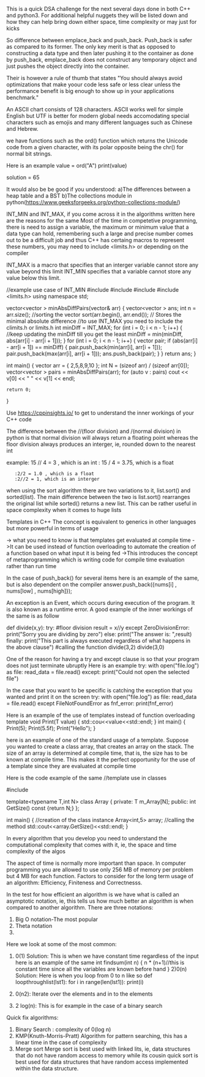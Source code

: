 This is a quick DSA challenge for the next several days done in both C++ and python3. For additional helpful nuggets
they will be listed down and how they can help bring down either space, time complexity or may just for kicks

So difference between emplace_back and push_back. Push_back is safer as compared to its former. The only key merit is that as opposed to
constructing a data type and then later pushing it to the container as done by push_back, emplace_back does not construct any temporary object and just pushes the object directly into the container.

Their is however a rule of thumb that states "You should always avoid optimizations that make yoour code less safe or less clear unless the performance benefit is big enough to show up in your applications benchmark."


An ASCII chart consists of 128 characters. ASCII works well for simple English  but UTF is better for modern global needs accomodating special characters such as emojis and many different languages such as Chinese and Hebrew.

we have functions such as the ord() function which returns the Unicode code from a given character, with its polar opposite being the chr() for normal bit strings.

Here is an example
value  = ord("A")
print(value)

solution = 65


It would also be be good if you understood:
a)The differences between a heap table and a BST
b)The collections module in python(https://www.geeksforgeeks.org/python-collections-module/)


INT_MIN and INT_MAX, if you come across it in the algorithms written here are the reasons for the same
Most of the time in competetive programming, there is need to assign a variable, the maximum or minimum value that a data type can hold, remembering such a large and precise number comes out to be a difficult job and thus C++ has certaing macros to represent these numbers, you may need to include <limits.h> or <climits> depending on the compiler

INT_MAX is a macro that specifies that an interger variable cannot store any value beyond this limit
INT_MIN specifies that a variable cannot store any value below this limit.

//example use case of INT_MIN
#include <iostream>
#include <algorithm>
#include <vector>
#include <limits.h>
using namespace std;

vector<vector<int> > minAbsDiffPairs(vector<int>& arr)
{
    vector<vector<int> > ans;
    int n = arr.size();
    //sorting the vector
    sort(arr.begin(), arr.end());
    // Stores the minimal absolute difference
    //to use INT_MAX you need to include the climits.h or limits.h
    int minDiff = INT_MAX;
    for (int i = 0; i < n - 1; i++)
    {
        //keep updating the minDiff till you get the least
        minDiff = min(minDiff, abs(arr[i] - arr[i + 1]));
    }
    for (int i = 0; i < n - 1; i++)
    {
        vector<int> pair;
        if (abs(arr[i] - arr[i + 1]) == minDiff)
        {
            pair.push_back(min(arr[i], arr[i + 1]));
            pair.push_back(max(arr[i], arr[i + 1]));
            ans.push_back(pair);
        }
    }
    return ans;
}

int main() {
    vector<int> arr = { 2,5,8,9,10 };
    int N = (sizeof arr) / (sizeof arr[0]);
    vector<vector<int> > pairs = minAbsDiffPairs(arr);
    for (auto v : pairs)
        cout << v[0] << " " << v[1] << endl;

    return 0;
}

Use https://cppinsights.io/ to get to understand the inner workings of your C++ code


The difference between the //(floor division) and /(normal division) in python is that normal division will always return a floating point whereas the floor division always produces an interger, ie, rounded down to the nearest int

example: 15 // 4 = 3 , which is an int
       : 15 / 4 = 3.75, which is a float

       :2/2 = 1.0 , which is a float
       :2//2 = 1, which is an interger


when using the sort algorithm there are two variations to it, list.sort() and sorted(list). The main difference between the two is list.sort() rearranges the original list while sorted() returns a new list. This can be rather useful in space complexity when it comes to huge lists


Templates in C++
The concept is equivalent to generics in other languages but more powerful in terms of usage

-> what you need to know is that templates get evaluated at compile time
->It can be used instead of function overloading to automate the creation of a function based on what input it is being fed
->This introduces the concept of metaprogramming which is writing code for compile time evaluation  rather than run time

In the case of push_back() for several items here is an example of the same, but is also dependent on the compiler
answer.push_back({nums[i] , nums[low] , nums[high]});


An exception is an Event, which occurs during execution of the program. It is also known as a runtime error.
A good example of the inner workings of the same is as follow

def divide(x,y):
       try:
              #floor division
              result = x//y
       except ZeroDivisionError:
              print("Sorry you are dividing by zero")
       else:
              print("The answer is: ",result)
       finally:
              print("This part is always executed regardless of what happens in the above clause")
#calling the function
divide(3,2)
divide(3,0)


One of the reason for having a try and except clause is so that your program does not just terminate ubruptly
Here is an example
try:
       with open("file.log") as file:
              read_data = file.read()
except:
       print("Could not open the selected file")

In the case that you want to be specific is catching the exception that you wanted and print it on the screen
try:
       with open("file.log") as file:
              read_data = file.read()
except FileNotFoundError as fnf_error:
       print(fnf_error)


Here is an example of the use of templates instead of function overloading
template<typename T>
void Print(T value)
{
       std::cou<<value<<std::endl;
}
int main()
{
       Print(5);
       Print(5.5f);
       Print("Hello");
}


here is an example of one of the standard usage of a template. Suppose you wanted to create a class array, that creates an array on the stack. The size of an array is determined at compile time, that is, the size has to be known at compile time.
This makes it the perfect opportunity for the use of a template since they are evaluated at compile time

Here is the code example of the same
//template use in classes

#include<iostream>

template<typename T,int N>
class Array
{
private:
       T m_Array[N];
public:
       int GetSize() const {return N;}
};

int main()
{
       //creation of the class instance
       Array<int,5> array;
       //calling the method
       std::cout<<array.GetSize()<<std::endl;
}


In every algorithm that you develop you need to understand the computational complexity that comes with it, ie, the space and time complexity of the algos

The aspect of time is normally more important than space.
In computer programming you are allowed to use only 256 MB of memory per problem but 4 MB for each function. Factors to consider for the long term usage of an algorithm: Efficiency, Finiteness and Correctnesss.

In the test for how efficient an algorithm is we have what is called an asymptotic notation, ie, this tells us how much better an algorithm is when compared to another algorithm. There are three notations:
1) Big O notation-The most popular
2) Theta notation
3)

Here we look at some of the most common:
1) 0(1) Solution: This is when we have constant time regardless of the input
here is an example of the same
int findsum(int n)
{
       n * (n+1)//this is constant time since all the variables are known before hand
}
2)0(n) Solution:
Here is when you loop from 0 to n like so
def loopthroughlist(lst1):
       for i in range(len(lst1)):
              print(i)

3) 0(n2): Iterate over the elements and in to the elements
4) 2 log(n): This is for example in the case of a binary search


Quick fix algorithms:
1) Binary Search : complexity of 0(log n)
2) KMP(Knuth-Morris-Pratt) Algorithm for pattern searching, this has a linear time in the case of complexity
3) Merge sort
Merge sort is best used with linked lits, ie, data structures that do not have random access to memory while its cousin quick sort is best used for data structures that have random access implemented within the data structure.

